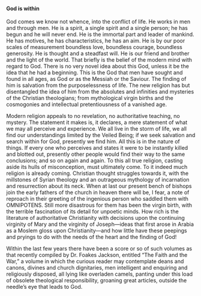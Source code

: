 #### God is within

God comes we know not whence, into the conflict of life. He works in men
and through men. He is a spirit, a single spirit and a single person; he
has begun and he will never end. He is the immortal part and leader of
mankind. He has motives, he has characteristics, he has an aim. He is by
our poor scales of measurement boundless love, boundless courage,
boundless generosity. He is thought and a steadfast will. He is our
friend and brother and the light of the world. That briefly is the
belief of the modern mind with regard to God. There is no very novel
idea about this God, unless it be the idea that he had a beginning. This
is the God that men have sought and found in all ages, as God or as the
Messiah or the Saviour. The finding of him is salvation from the
purposelessness of life. The new religion has but disentangled the idea
of him from the absolutes and infinities and mysteries of the Christian
theologians; from mythological virgin births and the cosmogonies and
intellectual pretentiousness of a vanished age.

Modern religion appeals to no revelation, no authoritative teaching, no
mystery. The statement it makes is, it declares, a mere statement of
what we may all perceive and experience. We all live in the storm of
life, we all find our understandings limited by the Veiled Being; if we
seek salvation and search within for God, presently we find him. All
this is in the nature of things. If every one who perceives and states
it were to be instantly killed and blotted out, presently other people
would find their way to the same conclusions; and so on again and again.
To this all true religion, casting aside its hulls of misconception,
must ultimately come. To it indeed much religion is already coming.
Christian thought struggles towards it, with the millstones of Syrian
theology and an outrageous mythology of incarnation and resurrection
about its neck. When at last our present bench of bishops join the early
fathers of the church in heaven there will be, I fear, a note of
reproach in their greeting of the ingenious person who saddled them with
OMNIPOTENS. Still more disastrous for them has been the virgin birth,
with the terrible fascination of its detail for unpoetic minds. How rich
is the literature of authoritative Christianity with decisions upon the
continuing virginity of Mary and the virginity of Joseph—ideas that
first arose in Arabia as a Moslem gloss upon Christianity—and how little
have these peepings and pryings to do with the needs of the heart and
the finding of God\!

Within the last few years there have been a score or so of such volumes
as that recently compiled by Dr. Foakes Jackson, entitled “The Faith and
the War,” a volume in which the curious reader may contemplate deans and
canons, divines and church dignitaries, men intelligent and enquiring
and religiously disposed, all lying like overladen camels, panting under
this load of obsolete theological responsibility, groaning great
articles, outside the needle’s eye that leads to God.
